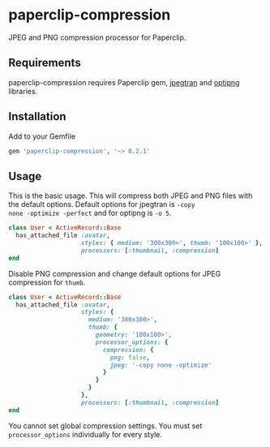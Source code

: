 # paperclip-compression

JPEG and PNG compression processor for Paperclip.

## Requirements

paperclip-compression requires Paperclip gem, [jpegtran](http://jpegclub.org) and [optipng](http://optipng.sourceforge.net/) libraries.

## Installation

Add to your Gemfile

````ruby
gem 'paperclip-compression', '~> 0.2.1'
````

## Usage
This is the basic usage. This will compress both JPEG and PNG files with the default options. Default options for jpegtran is <code>-copy none -optimize -perfect</code> and for optipng is <code>-o 5</code>.

````ruby
class User < ActiveRecord::Base
  has_attached_file :avatar,
                    styles: { medium: '300x300>', thumb: '100x100>' },
                    processors: [:thumbnail, :compression]
end
````

Disable PNG compression and change default options for JPEG compression for <code>thumb</code>.

````ruby
class User < ActiveRecord::Base
  has_attached_file :avatar,
                    styles: {
                      medium: '300x300>',
                      thumb: {
                        geometry: '100x100>',
                        processor_options: {
                          compression: {
                            png: false,
                            jpeg: '-copy none -optimize'
                          }
                        }
                      }
                    },
                    processors: [:thumbnail, :compression]
end
````

You cannot set global compression settings. You must set <code>processor_options</code> individually for every style.
